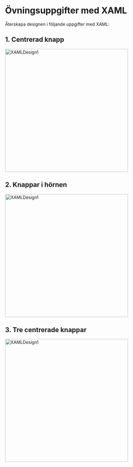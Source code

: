 # Övningsuppgifter med XAML

Återskapa designen i följande uppgifter med XAML:

## 1. Centrerad knapp

<img src="https://github.com/everyloop/NET24-Csharp/blob/master/Exercises/Images/XAMLDesign1.png" alt="XAMLDesign1" width="400"/>

## 2. Knappar i hörnen 

<img src="https://github.com/everyloop/NET24-Csharp/blob/master/Exercises/Images/XAMLDesign2.png" alt="XAMLDesign1" width="400"/>

## 3. Tre centrerade knappar

<img src="https://github.com/everyloop/NET24-Csharp/blob/master/Exercises/Images/XAMLDesign3.png" alt="XAMLDesign1" width="400"/>
